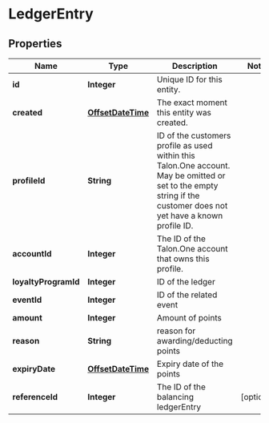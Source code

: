 
# LedgerEntry

## Properties
Name | Type | Description | Notes
------------ | ------------- | ------------- | -------------
**id** | **Integer** | Unique ID for this entity. | 
**created** | [**OffsetDateTime**](OffsetDateTime.md) | The exact moment this entity was created. | 
**profileId** | **String** | ID of the customers profile as used within this Talon.One account. May be omitted or set to the empty string if the customer does not yet have a known profile ID. | 
**accountId** | **Integer** | The ID of the Talon.One account that owns this profile. | 
**loyaltyProgramId** | **Integer** | ID of the ledger | 
**eventId** | **Integer** | ID of the related event | 
**amount** | **Integer** | Amount of points | 
**reason** | **String** | reason for awarding/deducting points | 
**expiryDate** | [**OffsetDateTime**](OffsetDateTime.md) | Expiry date of the points | 
**referenceId** | **Integer** | The ID of the balancing ledgerEntry |  [optional]



